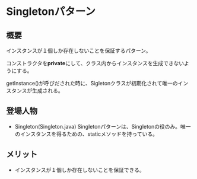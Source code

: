 # Singletonパターン

## 概要
インスタンスが１個しか存在しないことを保証するパターン。

コンストラクタを**private**にして、クラス内からインスタンスを生成できないようにする。

getInstance()が呼びだされた時に、Sigletonクラスが初期化されて唯一のインスタンスが生成される。

## 登場人物
- Singleton(Singleton.java)
Singletonパターンは、Singletonの役のみ。唯一のインスタンスを得るための、staticメソッドを持っている。

## メリット
- インスタンスが１個しか存在しないことを保証できる。
